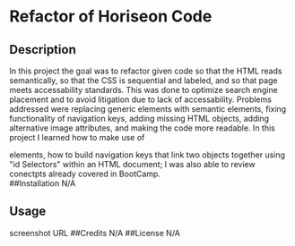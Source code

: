 # Refactor of Horiseon Code
## Description
In this project the goal was to refactor given code so that the HTML reads semantically, so that the CSS is sequential and labeled, and so that page meets accessability standards.  This was done to optimize search engine placement and to avoid litigation due to lack of accessability.  Problems addressed were replacing generic elements with semantic elements, fixing functionality of navigation keys, adding missing HTML objects, adding alternative image attributes, and making the code more readable.  In this project I learned how to make use of <aside> elements, how to build navigation keys that link two objects together using "id Selectors" within an HTML document; I was also able to review conectpts already covered in BootCamp.  
##Installation
N/A
## Usage
screenshot
URL
##Credits
N/A
##License
N/A

